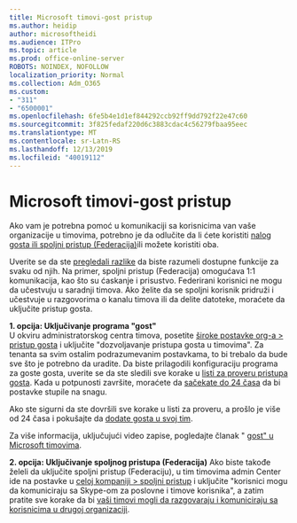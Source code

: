 ```yaml
---
title: Microsoft timovi-gost pristup
ms.author: heidip
author: microsoftheidi
ms.audience: ITPro
ms.topic: article
ms.prod: office-online-server
ROBOTS: NOINDEX, NOFOLLOW
localization_priority: Normal
ms.collection: Adm_O365
ms.custom:
- "311"
- "6500001"
ms.openlocfilehash: 6fe5b4e1d1ef844292ccb92ff9dd792f22e47c60
ms.sourcegitcommit: 3f825fedaf220d6c3883cdac4c56279fbaa95eec
ms.translationtype: MT
ms.contentlocale: sr-Latn-RS
ms.lasthandoff: 12/13/2019
ms.locfileid: "40019112"
---
```

# <a name="microsoft-teams---guest-access"></a>Microsoft timovi-gost pristup

Ako vam je potrebna pomoć u komunikaciji sa korisnicima van vaše organizacije u timovima, potrebno je da odlučite da li ćete koristiti [nalog gosta ili spoljni pristup (Federacija)](https://docs.microsoft.com/microsoftteams/manage-external-access#external-access-vs-guest-access)ili možete koristiti oba.

Uverite se da ste [pregledali razlike](https://docs.microsoft.com/microsoftteams/manage-external-access#external-access-vs-guest-access) da biste razumeli dostupne funkcije za svaku od njih.  Na primer, spoljni pristup (Federacija) omogućava 1:1 komunikacija, kao što su ćaskanje i prisustvo.  Federirani korisnici ne mogu da učestvuju u saradnji timova.  Ako želite da se spoljni korisnik pridruži i učestvuje u razgovorima o kanalu timova ili da delite datoteke, moraćete da uključite pristup gosta.

**1. opcija: Uključivanje programa "gost"**   
U okviru administratorskog centra timova, posetite [široke postavke org-a > pristup gosta](https://admin.teams.microsoft.com/company-wide-settings/guest-configuration) i uključite "dozvoljavanje pristupa gosta u timovima".  Za tenanta sa svim ostalim podrazumevanim postavkama, to bi trebalo da bude sve što je potrebno da uradite.  Da biste prilagodili konfiguraciju programa za goste gosta, uverite se da ste sledili sve korake u [listi za proveru pristupa gosta](https://docs.microsoft.com/microsoftteams/guest-access-checklist). Kada u potpunosti završite, moraćete da [sačekate do 24 časa](https://docs.microsoft.com/microsoftteams/manage-guests#guest-access-latencies) da bi postavke stupile na snagu.

Ako ste sigurni da ste dovršili sve korake u listi za proveru, a prošlo je više od 24 časa i pokušajte da [dodate gosta u svoj tim](https://support.office.com/article/add-guests-to-a-team-in-teams-fccb4fa6-f864-4508-bdde-256e7384a14f#ID0EAABAAA=Desktop).

Za više informacija, uključujući video zapise, pogledajte članak " [gost" u Microsoft timovima](https://docs.microsoft.com/microsoftteams/guest-access).

**2. opcija: Uključivanje spoljnog pristupa (Federacija)** Ako biste takođe želeli da uključite spoljni pristup (Federaciju), u tim timovima admin Center ide na postavke u [celoj kompaniji > spoljni pristup](https://admin.teams.microsoft.com/company-wide-settings/external-communications) i uključite "korisnici mogu da komuniciraju sa Skype-om za poslovne i timove korisnika", a zatim pratite sve korake da bi [vaši timovi mogli da razgovaraju i komuniciraju sa korisnicima u drugoj organizaciji](https://docs.microsoft.com/microsoftteams/manage-external-access#let-your-teams-users-chat-and-communicate-with-users-in-another-organization).


